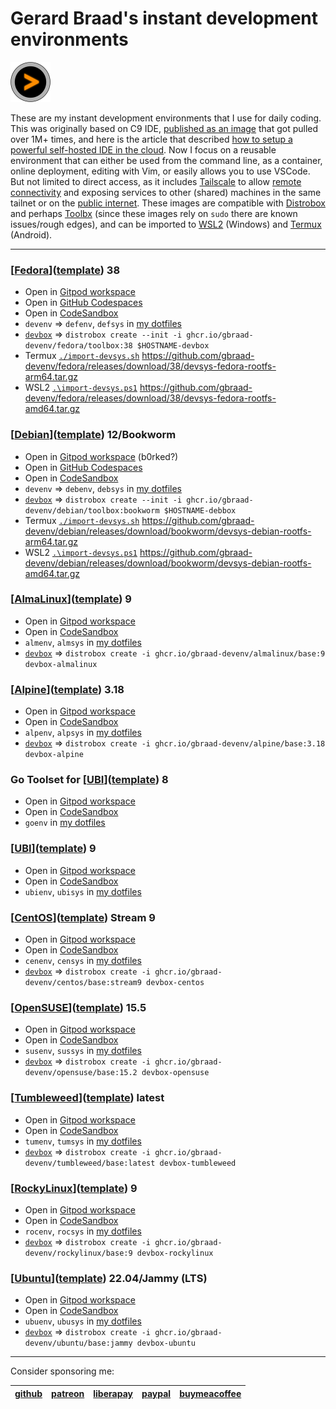Gerard Braad's instant development environments
===============================================

!["Prompt"](https://raw.githubusercontent.com/gbraad/assets/gh-pages/icons/prompt-icon-64.png)

These are my instant development environments that I use for daily coding. This was originally
based on C9 IDE, [published as an image](https://hub.docker.com/r/gbraad/c9ide) that got pulled over 1M+ times, and here is the article that described [how to setup a powerful self-hosted IDE in the cloud](https://gbraad.nl/blog/setting-up-a-powerful-self-hosted-ide-in-the-cloud.html). Now I focus on a reusable environment that can either be used from the command line, as a container, online deployment, editing with Vim, or easily allows you to use VSCode. But not limited to direct access, as it includes [Tailscale](https://tailscale.com) to allow [remote connectivity](https://github.com/spotsnel/tailscale-tailwings) and exposing services to other (shared) machines in the same tailnet or on the [public internet](https://tailscale.com/kb/1247/funnel-serve-use-cases/). These images are compatible with [Distrobox](https://github.com/89luca89/distrobox) and perhaps [Toolbx](https://containertoolbx.org/) (since these images rely on `sudo` there are known issues/rough edges), and can be imported to [WSL2](https://github.com/gbraad-devenv/WSL2-import) (Windows) and [Termux](https://github.com/gbraad-devenv/termux-import) (Android).

---

### [[Fedora](https://github.com/gbraad-devenv/fedora)]([template](https://github.com/gbraad-devenv/fedora-template)) 38

  * Open in [Gitpod workspace](https://gitpod.io/#https://github.com/gbraad-devenv/fedora)
  * Open in [GitHub Codespaces](https://github.com/codespaces/new?machine=standardLinux32gb&repo=61788628&ref=main&location=SouthEastAsia&devcontainer_path=.devcontainer%2Fdevcontainer.json)
  * Open in [CodeSandbox](https://codesandbox.io/p/github/gbraad-devenv/fedora)
  * `devenv` => `defenv`, `defsys` in [my dotfiles](https://github.com/gbraad/dotfiles/blob/main/zsh/.zshrc.d/devenv.zsh)
  * [`devbox`](https://github.com/gbraad-devenv/devbox) => `distrobox create --init -i ghcr.io/gbraad-devenv/fedora/toolbox:38 $HOSTNAME-devbox`
  * Termux [`./import-devsys.sh`](https://github.com/gbraad-devenv/termux-import/blob/main/import-devsys.sh) https://github.com/gbraad-devenv/fedora/releases/download/38/devsys-fedora-rootfs-arm64.tar.gz
  * WSL2 [`.\import-devsys.ps1`](https://github.com/gbraad-devenv/wsl2-import/blob/main/import-devsys.ps1) https://github.com/gbraad-devenv/fedora/releases/download/38/devsys-fedora-rootfs-amd64.tar.gz


### [[Debian](https://github.com/gbraad-devenv/debian)]([template](https://github.com/gbraad-devenv/debian-template)) 12/Bookworm

  * Open in [Gitpod workspace](https://gitpod.io/#https://github.com/gbraad-devenv/debian) (b0rked?)
  * Open in [GitHub Codespaces](https://github.com/codespaces/new?hide_repo_select=true&ref=main&repo=636945920)
  * Open in [CodeSandbox](https://codesandbox.io/p/github/gbraad-devenv/debian)
  * `devenv` => `debenv`, `debsys` in [my dotfiles](https://github.com/gbraad/dotfiles/blob/main/zsh/.zshrc.d/devenv.zsh)
  * [`devbox`](https://github.com/gbraad-devenv/devbox) => `distrobox create --init -i ghcr.io/gbraad-devenv/debian/toolbox:bookworm $HOSTNAME-debbox`
  * Termux [`./import-devsys.sh`](https://github.com/gbraad-devenv/termux-import/blob/main/import-devsys.sh) https://github.com/gbraad-devenv/debian/releases/download/bookworm/devsys-debian-rootfs-arm64.tar.gz
  * WSL2 [`.\import-devsys.ps1`](https://github.com/gbraad-devenv/wsl2-import/blob/main/import-devsys.ps1) https://github.com/gbraad-devenv/debian/releases/download/bookworm/devsys-debian-rootfs-amd64.tar.gz


### [[AlmaLinux](https://github.com/gbraad-devenv/almalinux)]([template](https://github.com/gbraad-devenv/almalinux-template)) 9

  * Open in [Gitpod workspace](https://gitpod.io/#https://github.com/gbraad-devenv/almalinux)
  * Open in [CodeSandbox](https://codesandbox.io/p/github/gbraad-devenv/almalinux)
  * `almenv`, `almsys` in [my dotfiles](https://github.com/gbraad/dotfiles/blob/main/zsh/.zshrc.d/devenv.zsh)
  * [`devbox`](https://github.com/gbraad-devenv/devbox) => `distrobox create -i ghcr.io/gbraad-devenv/almalinux/base:9 devbox-almalinux`


### [[Alpine](https://github.com/gbraad-devenv/alpine)]([template](https://github.com/gbraad-devenv/alpine-template)) 3.18

  * Open in [Gitpod workspace](https://gitpod.io/#https://github.com/gbraad-devenv/alpine)
  * Open in [CodeSandbox](https://codesandbox.io/p/github/gbraad-devenv/alpine)
  * `alpenv`, `alpsys` in [my dotfiles](https://github.com/gbraad/dotfiles/blob/main/zsh/.zshrc.d/devenv.zsh)
  * [`devbox`](https://github.com/gbraad-devenv/devbox) => `distrobox create -i ghcr.io/gbraad-devenv/alpine/base:3.18 devbox-alpine`


### Go Toolset for [[UBI](https://github.com/gbraad-devenv/ubi8-gotoolset)]([template](https://github.com/gbraad-devenv/ubi8-gotoolset-template)) 8

  * Open in [Gitpod workspace](https://gitpod.io/#https://github.com/gbraad-devenv/ubi8-gotoolset)
  * Open in [CodeSandbox](https://codesandbox.io/p/github/gbraad-devenv/ubi8-gotoolset)
  * `goenv` in [my dotfiles](https://github.com/gbraad/dotfiles/blob/main/zsh/.zshrc.d/devenv.zsh)


### [[UBI](https://github.com/gbraad-devenv/ubi9)]([template](https://github.com/gbraad-devenv/ubi9-template)) 9

  * Open in [Gitpod workspace](https://gitpod.io/#https://github.com/gbraad-devenv/ubi9)
  * Open in [CodeSandbox](https://codesandbox.io/p/github/gbraad-devenv/ubi9)
  * `ubienv`, `ubisys` in [my dotfiles](https://github.com/gbraad/dotfiles/blob/main/zsh/.zshrc.d/devenv.zsh)


### [[CentOS](https://github.com/gbraad-devenv/centos)]([template](https://github.com/gbraad-devenv/centos-template)) Stream 9

  * Open in [Gitpod workspace](https://gitpod.io/#https://github.com/gbraad-devenv/centos)
  * Open in [CodeSandbox](https://codesandbox.io/p/github/gbraad-devenv/centos)
  * `cenenv`, `censys` in [my dotfiles](https://github.com/gbraad/dotfiles/blob/main/zsh/.zshrc.d/devenv.zsh)
  * [`devbox`](https://github.com/gbraad-devenv/devbox) => `distrobox create -i ghcr.io/gbraad-devenv/centos/base:stream9 devbox-centos`


### [[OpenSUSE](https://github.com/gbraad-devenv/opensuse)]([template](https://github.com/gbraad-devenv/opensuse-template)) 15.5

  * Open in [Gitpod workspace](https://gitpod.io/#https://github.com/gbraad-devenv/opensuse)
  * Open in [CodeSandbox](https://codesandbox.io/p/github/gbraad-devenv/opensuse)
  * `susenv`, `sussys` in [my dotfiles](https://github.com/gbraad/dotfiles/blob/main/zsh/.zshrc.d/devenv.zsh)
  * [`devbox`](https://github.com/gbraad-devenv/devbox) => `distrobox create -i ghcr.io/gbraad-devenv/opensuse/base:15.2 devbox-opensuse`


### [[Tumbleweed](https://github.com/gbraad-devenv/opensuse)]([template](https://github.com/gbraad-devenv/tumbleweed-template)) latest

  * Open in [Gitpod workspace](https://gitpod.io/#https://github.com/gbraad-devenv/tumbleweed)
  * Open in [CodeSandbox](https://codesandbox.io/p/github/gbraad-devenv/tumbleweed)
  * `tumenv`, `tumsys` in [my dotfiles](https://github.com/gbraad/dotfiles/blob/main/zsh/.zshrc.d/devenv.zsh)
  * [`devbox`](https://github.com/gbraad-devenv/devbox) => `distrobox create -i ghcr.io/gbraad-devenv/tumbleweed/base:latest devbox-tumbleweed`


### [[RockyLinux](https://github.com/gbraad-devenv/rockylinux)]([template](https://github.com/gbraad-devenv/rockylinux-template)) 9

  * Open in [Gitpod workspace](https://gitpod.io/#https://github.com/gbraad-devenv/rockylinux)
  * Open in [CodeSandbox](https://codesandbox.io/p/github/gbraad-devenv/rockylinux)
  * `rocenv`, `rocsys` in [my dotfiles](https://github.com/gbraad/dotfiles/blob/main/zsh/.zshrc.d/devenv.zsh)
  * [`devbox`](https://github.com/gbraad-devenv/devbox) => `distrobox create -i ghcr.io/gbraad-devenv/rockylinux/base:9 devbox-rockylinux`


### [[Ubuntu](https://github.com/gbraad-devenv/ubuntu)]([template](https://github.com/gbraad-devenv/ubuntu-template)) 22.04/Jammy (LTS)

  * Open in [Gitpod workspace](https://gitpod.io/#https://github.com/gbraad-devenv/ubuntu)
  * Open in [CodeSandbox](https://codesandbox.io/p/github/gbraad-devenv/ubuntu)
  * `ubuenv`, `ubusys` in [my dotfiles](https://github.com/gbraad/dotfiles/blob/main/zsh/.zshrc.d/devenv.zsh)
  * [`devbox`](https://github.com/gbraad-devenv/devbox) => `distrobox create -i ghcr.io/gbraad-devenv/ubuntu/base:jammy devbox-ubuntu`

---

Consider sponsoring me:

| [github](https://github.com/sponsors/gbraad) | [patreon](https://patreon.com/gbraad) | [liberapay](https://liberapay.com/gbraad) | [paypal](https://paypal.me/gbraad) | [buymeacoffee](https://www.buymeacoffee.com/gbraad) |
|--|--|--|--|--|
